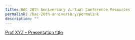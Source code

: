 ```yaml
---
title: BAC 20th Anniversary Virtual Conference Resources
permalink: /bac-20th-anniversary/permalink
description: ""
---
```

[Prof XYZ - Presentation title](/files/publications/bac-publications/genetic-counselling-and-genetic-testing-hereditary-cancer-syndromes.pdf)



